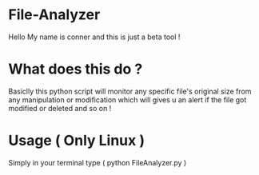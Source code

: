 # File-Analyzer 
Hello My name is conner and this is just a beta tool !
# What does this do ?
Basiclly this python script  will monitor any specific file's original size from any manipulation or modification 
which will gives u an alert if the file got modified or deleted and so on !
# Usage ( Only Linux ) 
Simply in your terminal type  ( python FileAnalyzer.py )

